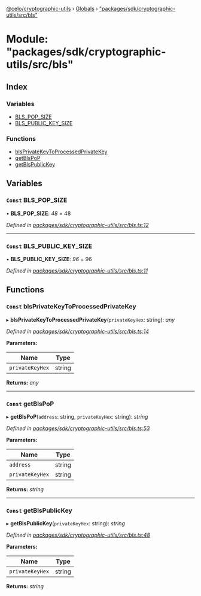 [@celo/cryptographic-utils](../README.md) › [Globals](../globals.md) › ["packages/sdk/cryptographic-utils/src/bls"](_packages_sdk_cryptographic_utils_src_bls_.md)

# Module: "packages/sdk/cryptographic-utils/src/bls"

## Index

### Variables

* [BLS_POP_SIZE](_packages_sdk_cryptographic_utils_src_bls_.md#const-bls_pop_size)
* [BLS_PUBLIC_KEY_SIZE](_packages_sdk_cryptographic_utils_src_bls_.md#const-bls_public_key_size)

### Functions

* [blsPrivateKeyToProcessedPrivateKey](_packages_sdk_cryptographic_utils_src_bls_.md#const-blsprivatekeytoprocessedprivatekey)
* [getBlsPoP](_packages_sdk_cryptographic_utils_src_bls_.md#const-getblspop)
* [getBlsPublicKey](_packages_sdk_cryptographic_utils_src_bls_.md#const-getblspublickey)

## Variables

### `Const` BLS_POP_SIZE

• **BLS_POP_SIZE**: *48* = 48

*Defined in [packages/sdk/cryptographic-utils/src/bls.ts:12](https://github.com/celo-org/celo-monorepo/blob/master/packages/sdk/cryptographic-utils/src/bls.ts#L12)*

___

### `Const` BLS_PUBLIC_KEY_SIZE

• **BLS_PUBLIC_KEY_SIZE**: *96* = 96

*Defined in [packages/sdk/cryptographic-utils/src/bls.ts:11](https://github.com/celo-org/celo-monorepo/blob/master/packages/sdk/cryptographic-utils/src/bls.ts#L11)*

## Functions

### `Const` blsPrivateKeyToProcessedPrivateKey

▸ **blsPrivateKeyToProcessedPrivateKey**(`privateKeyHex`: string): *any*

*Defined in [packages/sdk/cryptographic-utils/src/bls.ts:14](https://github.com/celo-org/celo-monorepo/blob/master/packages/sdk/cryptographic-utils/src/bls.ts#L14)*

**Parameters:**

Name | Type |
------ | ------ |
`privateKeyHex` | string |

**Returns:** *any*

___

### `Const` getBlsPoP

▸ **getBlsPoP**(`address`: string, `privateKeyHex`: string): *string*

*Defined in [packages/sdk/cryptographic-utils/src/bls.ts:53](https://github.com/celo-org/celo-monorepo/blob/master/packages/sdk/cryptographic-utils/src/bls.ts#L53)*

**Parameters:**

Name | Type |
------ | ------ |
`address` | string |
`privateKeyHex` | string |

**Returns:** *string*

___

### `Const` getBlsPublicKey

▸ **getBlsPublicKey**(`privateKeyHex`: string): *string*

*Defined in [packages/sdk/cryptographic-utils/src/bls.ts:48](https://github.com/celo-org/celo-monorepo/blob/master/packages/sdk/cryptographic-utils/src/bls.ts#L48)*

**Parameters:**

Name | Type |
------ | ------ |
`privateKeyHex` | string |

**Returns:** *string*
